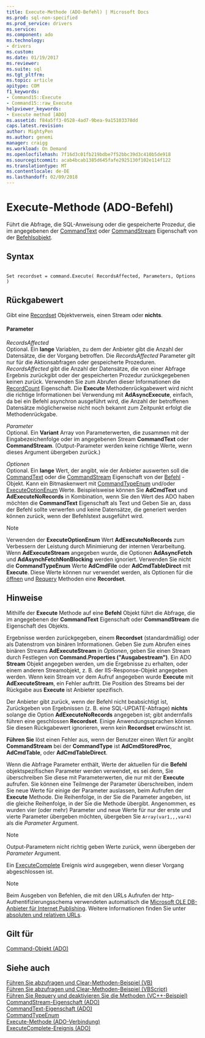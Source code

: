 ```yaml
---
title: Execute-Methode (ADO-Befehl) | Microsoft Docs
ms.prod: sql-non-specified
ms.prod_service: drivers
ms.service: 
ms.component: ado
ms.technology:
- drivers
ms.custom: 
ms.date: 01/19/2017
ms.reviewer: 
ms.suite: sql
ms.tgt_pltfrm: 
ms.topic: article
apitype: COM
f1_keywords:
- Command15::Execute
- Command15::raw_Execute
helpviewer_keywords:
- Execute method [ADO]
ms.assetid: f84a5ff3-0528-4ad7-9bea-9a15103378dd
caps.latest.revision: 
author: MightyPen
ms.author: genemi
manager: craigg
ms.workload: On Demand
ms.openlocfilehash: 7f16d3c01fb219bdbe7f52bbc39d3c410b5de918
ms.sourcegitcommit: acab4bcab1385d645fafe2925130f102e114f122
ms.translationtype: MT
ms.contentlocale: de-DE
ms.lasthandoff: 02/09/2018
---
```

# <a name="execute-method-ado-command"></a>Execute-Methode (ADO-Befehl)
Führt die Abfrage, die SQL-Anweisung oder die gespeicherte Prozedur, die im angegebenen der [CommandText](../../../ado/reference/ado-api/commandtext-property-ado.md) oder [CommandStream](../../../ado/reference/ado-api/commandstream-property-ado.md) Eigenschaft von der [Befehlsobjekt](../../../ado/reference/ado-api/command-object-ado.md).  
  
## <a name="syntax"></a>Syntax  
  
```  
  
Set recordset = command.Execute( RecordsAffected, Parameters, Options )  
```  
  
## <a name="return-value"></a>Rückgabewert  
 Gibt eine [Recordset](../../../ado/reference/ado-api/recordset-object-ado.md) Objektverweis, einen Stream oder **nichts**.  
  
#### <a name="parameters"></a>Parameter  
 *RecordsAffected*  
 Optional. Ein **lange** Variablen, zu dem der Anbieter gibt die Anzahl der Datensätze, die der Vorgang betroffen. Die *RecordsAffected* Parameter gilt nur für die Aktionsabfragen oder gespeicherte Prozeduren. *RecordsAffected* gibt die Anzahl der Datensätze, die von einer Abfrage Ergebnis zurückgibt oder der gespeicherten Prozedur zurückgegebenen keinen zurück. Verwenden Sie zum Abrufen dieser Informationen die [RecordCount](../../../ado/reference/ado-api/recordcount-property-ado.md) Eigenschaft. Die **Execute** Methodenrückgabewert wird nicht die richtige Informationen bei Verwendung mit **AdAsyncExecute**, einfach, da bei ein Befehl asynchron ausgeführt wird, die Anzahl der betroffenen Datensätze möglicherweise nicht noch bekannt zum Zeitpunkt erfolgt die Methodenrückgabe.  
  
 *Parameter*  
 Optional. Ein **Variant** Array von Parameterwerten, die zusammen mit der Eingabezeichenfolge oder im angegebenen Stream **CommandText** oder **CommandStream**. (Output-Parameter werden keine richtige Werte, wenn dieses Argument übergeben zurück.)  
  
 *Optionen*  
 Optional. Ein **lange** Wert, der angibt, wie der Anbieter auswerten soll die [CommandText](../../../ado/reference/ado-api/commandtext-property-ado.md) oder die [CommandStream](../../../ado/reference/ado-api/commandstream-property-ado.md) Eigenschaft von der [Befehl](../../../ado/reference/ado-api/command-object-ado.md) -Objekt. Kann ein Bitmaskenwert mit [CommandTypeEnum](../../../ado/reference/ado-api/commandtypeenum.md) und/oder [ExecuteOptionEnum](../../../ado/reference/ado-api/executeoptionenum.md) Werte. Beispielsweise können Sie **AdCmdText** und **AdExecuteNoRecords** in Kombination, wenn Sie den Wert des ADO haben möchten die **CommandText** Eigenschaft als Text und Geben Sie an, dass der Befehl sollte verwerfen und keine Datensätze, die generiert werden können zurück, wenn der Befehlstext ausgeführt wird.  
  
> [!NOTE]
>  Verwenden der **ExecuteOptionEnum** Wert **AdExecuteNoRecords** zum Verbessern der Leistung durch Minimierung der internen Verarbeitung. Wenn **AdExecuteStream** angegeben wurde, die Optionen **AdAsyncFetch** und **AdAsynchFetchNonBlocking** werden ignoriert. Verwenden Sie nicht die **CommandTypeEnum** Werte **AdCmdFile** oder **AdCmdTableDirect** mit **Execute**. Diese Werte können nur verwendet werden, als Optionen für die [öffnen](../../../ado/reference/ado-api/open-method-ado-recordset.md) und [Requery](../../../ado/reference/ado-api/requery-method.md) Methoden eine **Recordset**.  
  
## <a name="remarks"></a>Hinweise  
 Mithilfe der **Execute** Methode auf eine **Befehl** Objekt führt die Abfrage, die im angegebenen der **CommandText** Eigenschaft oder **CommandStream** die Eigenschaft des Objekts.  
  
 Ergebnisse werden zurückgegeben, einem **Recordset** (standardmäßig) oder als Datenstrom von binären Informationen. Geben Sie zum Abrufen eines binären Streams **AdExecuteStream** in *Optionen*, geben Sie einen Stream durch Festlegen von **Command.Properties ("Ausgabestream")**. Ein ADO **Stream** Objekt angegeben werden, um die Ergebnisse zu erhalten, oder einem anderen Streamobjekt, z. B. der IIS-Response-Objekt angegeben werden. Wenn kein Stream vor dem Aufruf angegeben wurde **Execute** mit **AdExecuteStream**, ein Fehler auftritt. Die Position des Streams bei der Rückgabe aus **Execute** ist Anbieter spezifisch.  
  
 Der Anbieter gibt zurück, wenn der Befehl nicht beabsichtigt ist, Zurückgeben von Ergebnissen (z. B. eine SQL-UPDATE-Abfrage) **nichts** solange die Option **AdExecuteNoRecords** angegeben ist; gibt andernfalls führen eine geschlossen **Recordset**. Einige Anwendungssprachen können Sie diesen Rückgabewert ignorieren, wenn kein **Recordset** erwünscht ist.  
  
 **Führen Sie** löst einen Fehler aus, wenn der Benutzer einen Wert für angibt **CommandStream** bei der **CommandType** ist **AdCmdStoredProc**,  **AdCmdTable**, oder **AdCmdTableDirect**.  
  
 Wenn die Abfrage Parameter enthält, Werte der aktuellen für die **Befehl** objektspezifischen Parameter werden verwendet, es sei denn, Sie überschreiben Sie diese mit Parameterwerten, die nur mit der **Execute** aufrufen. Sie können eine Teilmenge der Parameter überschreiben, indem Sie neue Werte für einige der Parameter auslassen, beim Aufrufen der **Execute** Methode. Die Reihenfolge, in der Sie die Parameter angeben, ist die gleiche Reihenfolge, in der Sie die Methode übergibt. Angenommen, es wurden vier (oder mehr) Parameter und neue Werte für nur der erste und vierte Parameter übergeben möchten, übergeben Sie `Array(var1,,,var4)` als die *Parameter* Argument.  
  
> [!NOTE]
>  Output-Parametern nicht richtig geben Werte zurück, wenn übergeben der *Parameter* Argument.  
  
 Ein [ExecuteComplete](../../../ado/reference/ado-api/executecomplete-event-ado.md) Ereignis wird ausgegeben, wenn dieser Vorgang abgeschlossen ist.  
  
> [!NOTE]
>  Beim Ausgeben von Befehlen, die mit den URLs Aufrufen der http-Authentifizierungsschema verwendeten automatisch die [Microsoft OLE DB-Anbieter für Internet Publishing](../../../ado/guide/appendixes/microsoft-ole-db-provider-for-internet-publishing.md). Weitere Informationen finden Sie unter [absoluten und relativen URLs](../../../ado/guide/data/absolute-and-relative-urls.md).  
  
## <a name="applies-to"></a>Gilt für  
 [Command-Objekt (ADO)](../../../ado/reference/ado-api/command-object-ado.md)  
  
## <a name="see-also"></a>Siehe auch  
 [Führen Sie abzufragen und Clear-Methoden-Beispiel (VB)](../../../ado/reference/ado-api/execute-requery-and-clear-methods-example-vb.md)   
 [Führen Sie abzufragen und Clear-Methoden-Beispiel (VBScript)](../../../ado/reference/ado-api/execute-requery-and-clear-methods-example-vbscript.md)   
 [Führen Sie Requery und deaktivieren Sie die Methoden (VC++-Beispiel)](../../../ado/reference/ado-api/execute-requery-and-clear-methods-example-vc.md)   
 [CommandStream-Eigenschaft (ADO)](../../../ado/reference/ado-api/commandstream-property-ado.md)   
 [CommandText-Eigenschaft (ADO)](../../../ado/reference/ado-api/commandtext-property-ado.md)   
 [CommandTypeEnum](../../../ado/reference/ado-api/commandtypeenum.md)   
 [Execute-Methode (ADO-Verbindung)](../../../ado/reference/ado-api/execute-method-ado-connection.md)   
 [ExecuteComplete-Ereignis (ADO)](../../../ado/reference/ado-api/executecomplete-event-ado.md)
